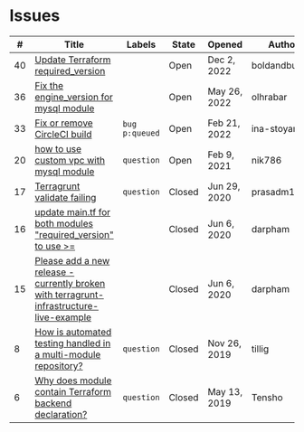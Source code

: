 # Issues

\# | Title | Labels | State | Opened | Author
---|-------|--------|--------|--------|-------
40 | [Update Terraform required_version](https://github.com/terraform-modules-krish/terragrunt-infrastructure-modules-example/blob/master/.github/ISSUES/40.md) |  | Open | Dec 2, 2022 | boldandbusted
36 | [Fix the  engine_version for mysql module](https://github.com/terraform-modules-krish/terragrunt-infrastructure-modules-example/blob/master/.github/ISSUES/36.md) |  | Open | May 26, 2022 | olhrabar
33 | [Fix or remove CircleCI build](https://github.com/terraform-modules-krish/terragrunt-infrastructure-modules-example/blob/master/.github/ISSUES/33.md) |  `bug`  `p:queued`  | Open | Feb 21, 2022 | ina-stoyanova
20 | [how to use custom vpc with mysql module](https://github.com/terraform-modules-krish/terragrunt-infrastructure-modules-example/blob/master/.github/ISSUES/20.md) |  `question`  | Open | Feb 9, 2021 | nik786
17 | [Terragrunt validate failing](https://github.com/terraform-modules-krish/terragrunt-infrastructure-modules-example/blob/master/.github/ISSUES/17.md) |  `question`  | Closed | Jun 29, 2020 | prasadm1983
16 | [update main.tf for both modules "required_version" to use >=](https://github.com/terraform-modules-krish/terragrunt-infrastructure-modules-example/blob/master/.github/ISSUES/16.md) |  | Closed | Jun 6, 2020 | darpham
15 | [Please add a new release - currently broken with terragrunt-infrastructure-live-example](https://github.com/terraform-modules-krish/terragrunt-infrastructure-modules-example/blob/master/.github/ISSUES/15.md) |  | Closed | Jun 6, 2020 | darpham
8 | [How is automated testing handled in a multi-module repository?](https://github.com/terraform-modules-krish/terragrunt-infrastructure-modules-example/blob/master/.github/ISSUES/8.md) |  `question`  | Closed | Nov 26, 2019 | tillig
6 | [Why does module contain Terraform backend declaration?](https://github.com/terraform-modules-krish/terragrunt-infrastructure-modules-example/blob/master/.github/ISSUES/6.md) |  `question`  | Closed | May 13, 2019 | Tensho

